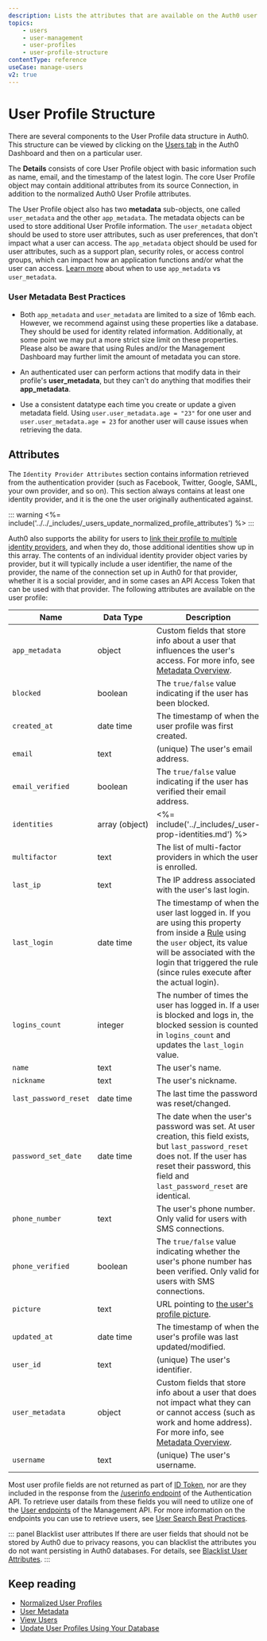 ```yaml
---
description: Lists the attributes that are available on the Auth0 user profile
topics:
    - users
    - user-management
    - user-profiles
    - user-profile-structure
contentType: reference
useCase: manage-users
v2: true
---
```


# User Profile Structure

There are several components to the User Profile data structure in Auth0. This structure can be viewed by clicking on the [Users tab](${manage_url}/#/users) in the Auth0 Dashboard and then on a particular user.

The **Details** consists of core User Profile object with basic information such as name, email, and the timestamp of the latest login. The core User Profile object may contain additional attributes from its source Connection, in addition to the normalized Auth0 User Profile attributes.

The User Profile object also has two **metadata** sub-objects, one called `user_metadata` and the other `app_metadata`. The metadata objects can be used to store additional User Profile information. The `user_metadata` object should be used to store user attributes, such as user preferences, that don't impact what a user can access. The `app_metadata` object should be used for user attributes, such as a support plan, security roles, or access control groups, which can impact how an application functions and/or what the user can access. [Learn more](/api/management/v2/changes#8) about when to use `app_metadata` vs `user_metadata`.

### User Metadata Best Practices

* Both `app_metadata` and `user_metadata` are limited to a size of 16mb each. However, we recommend against using these properties like a database. They should be used for identity related information. Additionally, at some point we may put a more strict size limit on these properties. Please also be aware that using Rules and/or the Management Dashboard may further limit the amount of metadata you can store.

* An authenticated user can perform actions that modify data in their profile's **user_metadata**, but they can't do anything that modifies their **app_metadata**.

* Use a consistent datatype each time you create or update a given metadata field. Using `user.user_metadata.age = "23"` for one user and `user.user_metadata.age = 23` for another user will cause issues when retrieving the data.

## Attributes

The `Identity Provider Attributes` section contains information retrieved from the authentication provider (such as Facebook, Twitter, Google, SAML, your own provider, and so on). This section always contains at least one identity provider, and it is the one the user originally authenticated against. 

::: warning
<%= include('../../_includes/_users_update_normalized_profile_attributes') %>
:::

Auth0 also supports the ability for users to [link their profile to multiple identity providers](/link-accounts), and when they do, those additional identities show up in this array. The contents of an individual identity provider object varies by provider, but it will typically include a user identifier, the name of the provider, the name of the connection set up in Auth0 for that provider, whether it is a social provider, and in some cases an API Access Token that can be used with that provider. The following attributes are available on the user profile:

| Name             | Data&nbsp;Type | Description |
|------------------|-----------|-------------|
| `app_metadata`   | object    | Custom fields that store info about a user that influences the user's access. For more info, see [Metadata Overview](/users/concepts/overview-user-metadata). |
| `blocked`        | boolean   | The `true/false` value indicating if the user has been blocked. |
| `created_at`     | date&nbsp;time  | The timestamp of when the user profile was first created. |
| `email`          | text   | (unique) The user's email address. |
| `email_verified` | boolean   | The `true/false` value indicating if the user has verified their email address. |
| `identities`     | array&nbsp;(object) | <%= include('../_includes/_user-prop-identities.md') %> | 
| `multifactor`   | text    | The list of multi-factor providers in which the user is enrolled. |
| `last_ip`       | text    | The IP address associated with the user's last login. |
| `last_login`    | date&nbsp;time   | The timestamp of when the user last logged in. If you are using this property from inside a [Rule](/rules) using the `user` object, its value will be associated with the login that triggered the rule (since rules execute after the actual login). |
| `logins_count`  | integer | The number of times the user has logged in. If a user is blocked and logs in, the blocked session is counted in `logins_count` and updates the `last_login` value. |
| `name`          | text     | The user's name. |
| `nickname`      | text     | The user's nickname. |
| `last_password_reset` | date&nbsp;time | The last time the password was reset/changed. |
| `password_set_date`   | date&nbsp;time | The date when the user's password was set. At user creation, this field exists, but `last_password_reset` does not. If the user has reset their password, this field and `last_password_reset` are identical. |
| `phone_number` | text | The user's phone number. Only valid for users with SMS connections. |
| `phone_verified` | boolean | The `true/false` value indicating whether the user's phone number has been verified. Only valid for users with SMS connections. |
| `picture` | text | URL pointing to [the user's profile picture](/users/guides/change-user-pictures). |
| `updated_at` | date&nbsp;time | The timestamp of when the user's profile was last updated/modified. |
| `user_id` | text | (unique) The user's identifier. |
| `user_metadata` | object     | Custom fields that store info about a user that does not impact what they can or cannot access (such as work and home address). For more info, see [Metadata Overview](/users/concepts/overview-user-metadata). |
| `username` | text | (unique) The user's username. |

Most user profile fields are not returned as part of [ID Token](/tokens/id-token), nor are they included in the response from the [/userinfo endpoint](/api/authentication#get-user-info) of the Authentication API. To retrieve user datails from these fields you will need to utilize one of the [User endpoints](/api/management/v2#!/Users/get_users) of the Management API. For more information on the endpoints you can use to retrieve users, see [User Search Best Practices](/best-practices/search-best-practices).

::: panel Blacklist user attributes
If there are user fields that should not be stored by Auth0 due to privacy reasons, you can blacklist the attributes you do not want persisting in Auth0 databases. For details, see [Blacklist User Attributes](/security/blacklisting-attributes).
:::

## Keep reading

* [Normalized User Profiles](/users/normalized)
* [User Metadata](/users/concepts/overview-user-metadata)
* [View Users](/users/guides/view-users)
* [Update User Profiles Using Your Database](/users/guides/update-user-profiles-using-your-database)
